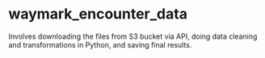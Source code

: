# waymark_encounter_data

Involves downloading the files from S3 bucket via API, doing data cleaning and transformations in Python, and saving final results.
